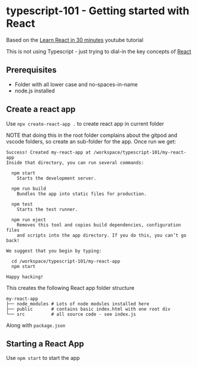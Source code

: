 # typescript-101 - Getting started with React

Based on the [Learn React in 30 minutes](https://youtu.be/hQAHSlTtcmY) youtube tutorial

This is not using Typescript - just trying to dial-in the key concepts of [React](https://react.dev/)

## Prerequisites

- Folder with all lower case and no-spaces-in-name
- node.js installed

## Create a react app

Use `npx create-react-app .` to create react app in current folder

NOTE that doing this in the root folder complains about the gitpod and vscode folders, so create an
sub-folder for the app. Once run we get:
```
Success! Created my-react-app at /workspace/typescript-101/my-react-app
Inside that directory, you can run several commands:

  npm start
    Starts the development server.

  npm run build
    Bundles the app into static files for production.

  npm test
    Starts the test runner.

  npm run eject
    Removes this tool and copies build dependencies, configuration files
    and scripts into the app directory. If you do this, you can’t go back!

We suggest that you begin by typing:

  cd /workspace/typescript-101/my-react-app
  npm start

Happy hacking!
```

This creates the following React app folder structure
```
my-react-app
├── node_modules # Lots of node modules installed here
├── public       # contains basic index.html with one root div
└── src          # all source code - see index.js
```

Along with `package.json`

## Starting a React App

Use `npm start` to start the app